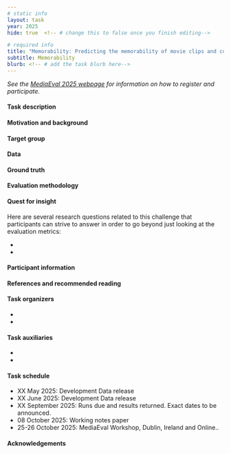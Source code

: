 ```yaml
---
# static info
layout: task
year: 2025
hide: true  <!-- # change this to false once you finish editing-->

# required info
title: "Memorability: Predicting the memorability of movie clips and commercial videos"
subtitle: Memorability
blurb: <!-- # add the task blurb here-->
---
```


<!-- # please respect the structure below-->
*See the [MediaEval 2025 webpage](https://multimediaeval.github.io/editions/2025/) for information on how to register and participate.*

#### Task description

#### Motivation and background

#### Target group

#### Data

#### Ground truth

#### Evaluation methodology

#### Quest for insight
Here are several research questions related to this challenge that participants can strive to answer in order to go beyond just looking at the evaluation metrics: 
* <!-- # First research question-->
* <!-- # Second research question-->
<!-- # and so on-->

#### Participant information
<!-- Please contact your task organizers with any questions on these points. -->
<!-- # * Signing up: Fill in the [registration form]() and fill out and return the [usage agreement](). -->
<!-- # * Making your submission: To be announced (check the task read me) <!-- Please add instructions on how to create and submit runs to your task replacing "To be announced." -->
<!-- # * Preparing your working notes paper: Instructions on preparing you working notes paper can be found in [MediaEval 2023 Working Notes Paper Instructions]().-->

#### References and recommended reading
<!-- # Please use the ACM format for references https://www.acm.org/publications/authors/reference-formatting (but no DOI needed)-->
<!-- # The paper title should be a hyperlink leading to the paper online-->

#### Task organizers
* <!-- # First organizer-->
* <!-- # Second organizer-->
<!-- # and so on-->

#### Task auxiliaries
<!-- # optional, delete if not used-->
* <!-- # First auxiliary-->
* <!-- # Second auxiliary-->
<!-- # and so on-->

#### Task schedule
* XX May 2025: Development Data release <!-- * XX May 2025: Data release <!-- # Replace XX with your date. We suggest setting the date in May - of course if you want to realease sooner it's OK. -->
* XX June 2025: Development Data release <!-- * XX June 2025: Data release <!-- # Replace XX with your date. We suggest setting the date in June - of course if you want to realease sooner it's OK. -->
* XX September 2025: Runs due and results returned. Exact dates to be announced. <!--* XX September 2025: Runs due <!-- # Replace XX with your date. We suggest setting enough time in order to have enough time to assess and return the results by the Results returned.-->
* 08 October 2025: Working notes paper  <!-- Fixed. Please do not change.-->
* 25-26 October 2025: MediaEval Workshop, Dublin, Ireland and Online.. <!-- Fixed. Please do not change.-->

#### Acknowledgements
<!-- # optional, delete if not used-->
